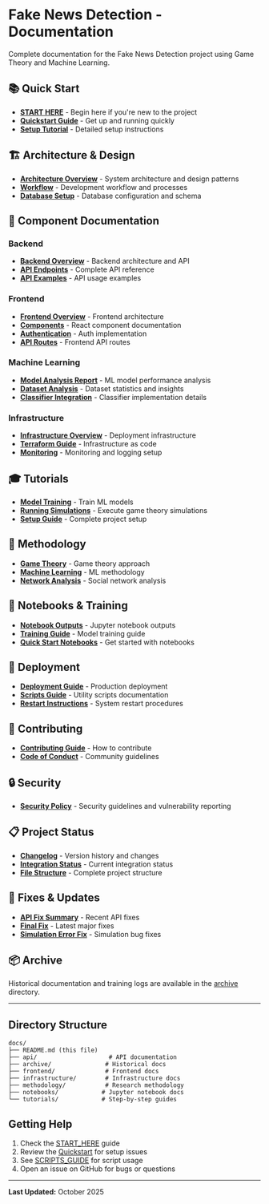 # Fake News Detection - Documentation

Complete documentation for the Fake News Detection project using Game Theory and Machine Learning.

## 📚 Quick Start

- **[START HERE](START_HERE.md)** - Begin here if you're new to the project
- **[Quickstart Guide](QUICKSTART.md)** - Get up and running quickly
- **[Setup Tutorial](tutorials/setup.md)** - Detailed setup instructions

## 🏗️ Architecture & Design

- **[Architecture Overview](architecture.md)** - System architecture and design patterns
- **[Workflow](WORKFLOW.md)** - Development workflow and processes
- **[Database Setup](DATABASE_SETUP.md)** - Database configuration and schema

## 📖 Component Documentation

### Backend
- **[Backend Overview](backend.md)** - Backend architecture and API
- **[API Endpoints](api/endpoints.md)** - Complete API reference
- **[API Examples](api/examples.md)** - API usage examples

### Frontend
- **[Frontend Overview](frontend.md)** - Frontend architecture
- **[Components](frontend/COMPONENTS.md)** - React component documentation
- **[Authentication](frontend/AUTHENTICATION.md)** - Auth implementation
- **[API Routes](frontend/API_ROUTES_REFERENCE.md)** - Frontend API routes

### Machine Learning
- **[Model Analysis Report](model_analysis_report.md)** - ML model performance analysis
- **[Dataset Analysis](dataset_analysis.md)** - Dataset statistics and insights
- **[Classifier Integration](CLASSIFIER_INTEGRATION.md)** - Classifier implementation details

### Infrastructure
- **[Infrastructure Overview](infrastructure.md)** - Deployment infrastructure
- **[Terraform Guide](infrastructure/README.md)** - Infrastructure as code
- **[Monitoring](infrastructure/README.md)** - Monitoring and logging setup

## 🎓 Tutorials

- **[Model Training](tutorials/model_training.md)** - Train ML models
- **[Running Simulations](tutorials/running_simulations.md)** - Execute game theory simulations
- **[Setup Guide](tutorials/setup.md)** - Complete project setup

## 🔬 Methodology

- **[Game Theory](methodology/game_theory.md)** - Game theory approach
- **[Machine Learning](methodology/machine_learning.md)** - ML methodology
- **[Network Analysis](methodology/network_analysis.md)** - Social network analysis

## 🧪 Notebooks & Training

- **[Notebook Outputs](notebooks/NOTEBOOK_FILE_OUTPUTS.md)** - Jupyter notebook outputs
- **[Training Guide](notebooks/TRAINING_GUIDE.md)** - Model training guide
- **[Quick Start Notebooks](notebooks/QUICK_START.md)** - Get started with notebooks

## 🚀 Deployment

- **[Deployment Guide](deployment.md)** - Production deployment
- **[Scripts Guide](SCRIPTS_GUIDE.md)** - Utility scripts documentation
- **[Restart Instructions](RESTART_INSTRUCTIONS.md)** - System restart procedures

## 🤝 Contributing

- **[Contributing Guide](CONTRIBUTING.md)** - How to contribute
- **[Code of Conduct](CODE_OF_CONDUCT.md)** - Community guidelines

## 🔒 Security

- **[Security Policy](SECURITY.md)** - Security guidelines and vulnerability reporting

## 📋 Project Status

- **[Changelog](CHANGELOG.md)** - Version history and changes
- **[Integration Status](INTEGRATION_STATUS.md)** - Current integration status
- **[File Structure](COMPLETE_FILE_STRUCTURE.md)** - Complete project structure

## 🔧 Fixes & Updates

- **[API Fix Summary](API_FIX_SUMMARY.md)** - Recent API fixes
- **[Final Fix](FINAL_FIX.md)** - Latest major fixes
- **[Simulation Error Fix](SIMULATION_ERROR_FIX.md)** - Simulation bug fixes

## 📦 Archive

Historical documentation and training logs are available in the [archive](archive/) directory.

---

## Directory Structure

```
docs/
├── README.md (this file)
├── api/                    # API documentation
├── archive/               # Historical docs
├── frontend/              # Frontend docs
├── infrastructure/        # Infrastructure docs
├── methodology/           # Research methodology
├── notebooks/            # Jupyter notebook docs
└── tutorials/            # Step-by-step guides
```

## Getting Help

1. Check the [START_HERE](START_HERE.md) guide
2. Review the [Quickstart](QUICKSTART.md) for setup issues
3. See [SCRIPTS_GUIDE](SCRIPTS_GUIDE.md) for script usage
4. Open an issue on GitHub for bugs or questions

---

**Last Updated:** October 2025
